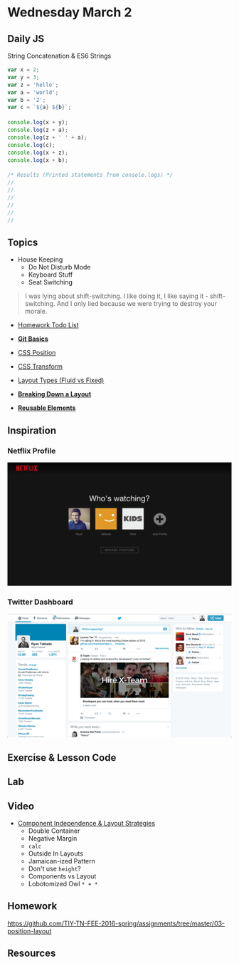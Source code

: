 # Wednesday March 2


## Daily JS

String Concatenation & ES6 Strings

```js
var x = 2;
var y = 3;
var z = 'hello';
var a = 'world';
var b = '2';
var c = `${a} ${b}`;

console.log(x + y);
console.log(z + a);
console.log(z + ' ' + a);
console.log(c);
console.log(x + z);
console.log(x + b);

/* Results (Printed statements from console.logs) */
//
//
//
//
//
//
```

## Topics

* House Keeping
  - Do Not Disturb Mode
  - Keyboard Stuff
  - Seat Switching

> I was lying about shift-switching.
> I like doing it, I like saying it - shift-switching.
> And I only lied because we were trying to destroy your morale.

* [Homework Todo List](../../resources/homework-process.md)
* **[Git Basics](git-basics.html)**

* [CSS Position](position.html)
* [CSS Transform](transform.html)
* [Layout Types (Fluid vs Fixed)](layout-types.html)
* **[Breaking Down a Layout](layout-planning.html)**
* **[Reusable Elements](reusable-elements.html)**
<!-- * [Full Screen Backgrounds](backgrounds.html) -->
<!-- * [CSS Pseudo Selectors](pseudo-selectors.html) -->
<!-- * [CSS `attr` value](attr.html) -->

## Inspiration

### Netflix Profile

![Netflix Profile](./netflix.png)

### Twitter Dashboard

![Twitter Dashboard](./twitter.png)

## Exercise & Lesson Code

## Lab

## Video

* [Component Independence & Layout Strategies](https://youtu.be/ofSnkJ9tPPM)
  - Double Container
  - Negative Margin
  - `calc`
  - Outside In Layouts
  - Jamaican-ized Pattern
  - Don't use `height`?
  - Components vs Layout
  - Lobotomized Owl `* + *`

## Homework

https://github.com/TIY-TN-FEE-2016-spring/assignments/tree/master/03-position-layout

## Resources

<!-- * [Don't Overthink it Grids](https://css-tricks.com/dont-overthink-it-grids/)
* [Beautiful Web Type](http://hellohappy.org/beautiful-web-type/)
* [Choosing a Layout Type - 2009](http://www.smashingmagazine.com/2009/06/fixed-vs-fluid-vs-elastic-layout-whats-the-right-one-for-you/)
* [Fluid Layout Tutorial](http://www.creativebloq.com/css3/create-fluid-layouts-html5-and-css3-3142768) -->
